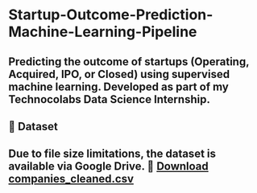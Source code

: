 # Startup-Outcome-Prediction-Machine-Learning-Pipeline
Predicting the outcome of startups (Operating, Acquired, IPO, or Closed) using supervised machine learning. Developed as part of my Technocolabs Data Science Internship.
---
## 📂 Dataset
Due to file size limitations, the dataset is available via Google Drive.
🔗 [Download companies_cleaned.csv]( https://drive.google.com/file/d/1rsWPL2ClXEoBjJ4VOiSia1UDLUfGKGqA/view?usp=sharing )
---

